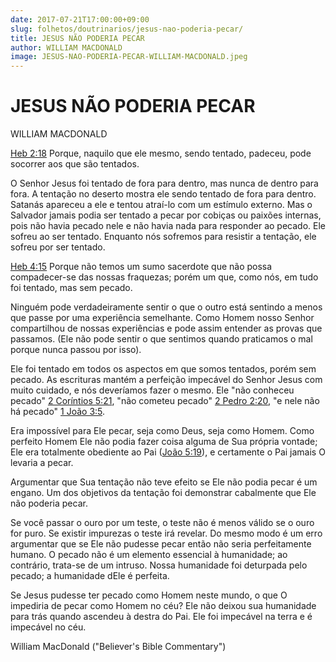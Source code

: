 ```yaml
---
date: 2017-07-21T17:00:00+09:00
slug: folhetos/doutrinarios/jesus-nao-poderia-pecar/ 
title: JESUS NÃO PODERIA PECAR 
author: WILLIAM MACDONALD
image: JESUS-NAO-PODERIA-PECAR-WILLIAM-MACDONALD.jpeg
---
```


JESUS NÃO PODERIA PECAR 
=======================

WILLIAM MACDONALD

[Heb 2:18](http://bibliaonline.com.br/acf/hb/2/18) Porque, naquilo que
ele mesmo, sendo tentado, padeceu, pode socorrer aos que são tentados.

O Senhor Jesus foi tentado de fora para dentro, mas nunca de dentro para
fora. A tentação no deserto mostra ele sendo tentado de fora para
dentro. Satanás apareceu a ele e tentou atraí-lo com um estímulo
externo. Mas o Salvador jamais podia ser tentado a pecar por cobiças ou
paixões internas, pois não havia pecado nele e não havia nada para
responder ao pecado. Ele sofreu ao ser tentado. Enquanto nós sofremos
para resistir a tentação, ele sofreu por ser tentado.

[Heb 4:15](http://bibliaonline.com.br/acf/hb/4/15) Porque não temos um
sumo sacerdote que não possa compadecer-se das nossas fraquezas; porém
um que, como nós, em tudo foi tentado, mas sem pecado.

Ninguém pode verdadeiramente sentir o que o outro está sentindo a menos
que passe por uma experiência semelhante. Como Homem nosso Senhor
compartilhou de nossas experiências e pode assim entender as provas que
passamos. (Ele não pode sentir o que sentimos quando praticamos o mal
porque nunca passou por isso).

Ele foi tentado em todos os aspectos em que somos tentados, porém sem
pecado. As escrituras mantém a perfeição impecável do Senhor Jesus com
muito cuidado, e nós deveríamos fazer o mesmo. Ele "não conheceu pecado"
[2 Coríntios 5:21](http://bibliaonline.com.br/acf/2co/5/21), "não cometeu
pecado" [2 Pedro 2:20](http://bibliaonline.com.br/acf/2pe/2/20), "e nele não
há pecado" [1 João 3:5](http://bibliaonline.com.br/acf/1jo/3/5).

Era impossível para Ele pecar, seja como Deus, seja como Homem. Como
perfeito Homem Ele não podia fazer coisa alguma de Sua própria vontade;
Ele era totalmente obediente ao Pai ([João
5:19](http://bibliaonline.com.br/acf/jo/5/19)), e certamente o Pai
jamais O levaria a pecar.

Argumentar que Sua tentação não teve efeito se Ele não podia pecar é um
engano. Um dos objetivos da tentação foi demonstrar cabalmente que Ele
não poderia pecar.

Se você passar o ouro por um teste, o teste não é menos válido se o ouro
for puro. Se existir impurezas o teste irá revelar. Do mesmo modo é um
erro argumentar que se Ele não pudesse pecar então não seria
perfeitamente humano. O pecado não é um elemento essencial à humanidade;
ao contrário, trata-se de um intruso. Nossa humanidade foi deturpada
pelo pecado; a humanidade dEle é perfeita.

Se Jesus pudesse ter pecado como Homem neste mundo, o que O impediria de
pecar como Homem no céu? Ele não deixou sua humanidade para trás quando
ascendeu à destra do Pai. Ele foi impecável na terra e é impecável no
céu.

William MacDonald ("Believer's Bible Commentary")
